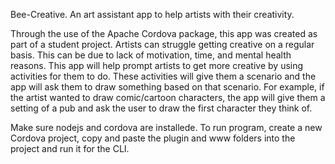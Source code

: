 Bee-Creative. An art assistant app to help artists with their creativity.

Through the use of the Apache Cordova package, this app was created as part of a student project. 
Artists can struggle getting creative on a regular basis. This can be due to lack of motivation, time, and mental health reasons. 
This app will help prompt artists to get more creative by using activities for them to do. These activities will give them a scenario and the app will ask them to draw something based on that scenario. 
For example, if the artist wanted to draw comic/cartoon characters, the app will give them a setting of a pub and ask the user to draw the first character they think of. 

Make sure nodejs and cordova are installede. To run program, create a new Cordova project, copy and paste the plugin and www folders into the project and run it for the CLI.
